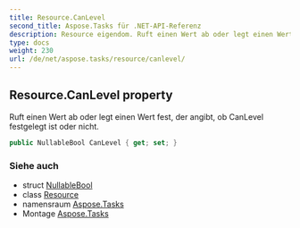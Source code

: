 ```yaml
---
title: Resource.CanLevel
second_title: Aspose.Tasks für .NET-API-Referenz
description: Resource eigendom. Ruft einen Wert ab oder legt einen Wert fest der angibt ob CanLevel festgelegt ist oder nicht.
type: docs
weight: 230
url: /de/net/aspose.tasks/resource/canlevel/
---
```

## Resource.CanLevel property

Ruft einen Wert ab oder legt einen Wert fest, der angibt, ob CanLevel festgelegt ist oder nicht.

```csharp
public NullableBool CanLevel { get; set; }
```

### Siehe auch

* struct [NullableBool](../../nullablebool/)
* class [Resource](../)
* namensraum [Aspose.Tasks](../../resource/)
* Montage [Aspose.Tasks](../../../)


